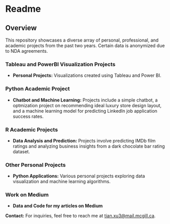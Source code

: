 # Readme

## Overview
This repository showcases a diverse array of personal, professional, and academic projects from the past two years. Certain data is anonymized due to NDA agreements.

### Tableau and PowerBI Visualization Projects
- **Personal Projects:** Visualizations created using Tableau and Power BI.

### Python Academic Project
- **Chatbot and Machine Learning:** Projects include a simple chatbot, a optmization project on recommending ideal luxury store design layout, and a machine learning model for predicting LinkedIn job application success rates.

### R Academic Projects
- **Data Analysis and Prediction:** Projects involve predicting IMDb film ratings and analyzing business insights from a dark chocolate bar rating dataset.

### Other Personal Projects
- **Python Applications:** Various personal projects exploring data visualization and machine learning algorithms.

### Work on Medium
 - **Data and Code for my articles on Medium**

**Contact:** For inquiries, feel free to reach me at [tian.xu3@mail.mcgill.ca](mailto:tian.xu3@mail.mcgill.ca).
